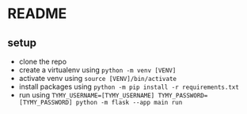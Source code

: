 # README
## setup
* clone the repo
* create a virtualenv using `python -m venv [VENV]`
* activate venv using `source [VENV]/bin/activate`
* install packages using `python -m pip install -r requirements.txt `
* run using `TYMY_USERNAME=[TYMY_USERNAME] TYMY_PASSWORD=[TYMY_PASSWORD] python -m flask --app main run`